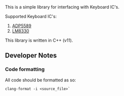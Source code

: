 This is a simple library for interfacing with Keyboard IC's.

Supported Keyboard IC's:

1. [ADP5589](https://www.analog.com/en/products/adp5589.html#)
2. [LM8330](https://www.ti.com/product/LM8330)

This library is written in C++ (v11).

## Developer Notes

### Code formatting

All code should be formatted as so:

```shell
clang-format -i <source_file>`
```
